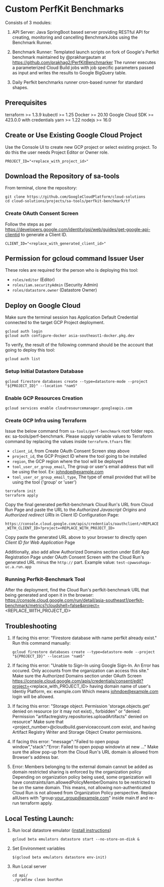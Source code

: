 # Custom PerfKit Benchmarks

Consists of 3 modules:

1. API Server:
   Java SpringBoot based server providing RESTful API for creating, monitoring and cancelling
   BenchmarkJobs using the Benchmark Runner.

2. Benchmark Runner:
   Templated launch scripts on fork of Google's Perfkit benchmark maintained by @prakhargautam at
   https://github.com/prakhag2/PerfKitBenchmarker
   The runner executes a parameterized Cloud Build jobs with job specific parameters passed as input and writes the
    results to Google BigQuery table.

3. Daily Perfkit benchmarks runner
   cron-based runner for standard shapes.

## Prerequisites
   terraform >= 1.3.9
   kubectl >= 1.25
   Docker >= 20.10
   Google Cloud SDK >= 423.0.0 with credentials
   yarn >= 1.22
   nodejs >= 16.0

## Create or Use Existing Google Cloud Project
   Use the Console UI to create new GCP project or select existing project. To do this the user needs Project Editor or Owner role.
   ```shell
   PROJECT_ID="<replace_with_project_id>"
   ```
## Download the Repository of sa-tools
   From terminal, clone the repository:
   ```shell
   git clone https://github.com/GoogleCloudPlatform/cloud-solutions
   cd cloud-solutions/projects/sa-tools/perfkit-benchmark/tf
   ```

### Create OAuth Consent Screen
   Follow the steps as per https://developers.google.com/identity/gsi/web/guides/get-google-api-clientid to generate a Client ID.

   ```shell
   CLIENT_ID="<replace_with_generated_client_id>"
   ```

## Permission for gcloud command Issuer User
   These roles are required for the person who is deploying this tool:
   * `roles/editor` (Editor)
   * `roles/iam.securityAdmin` (Security Admin)
   * `roles/datastore.owner` (Datastore Owner)

## Deploy on Google Cloud

   Make sure the terminal session has Application Default Credential connected to the target GCP Project deployment.
   ```shell
   gcloud auth login
   gcloud auth configure-docker asia-southeast1-docker.pkg.dev
   ```
   To verify, the result of the following command should be the account that going to deploy this tool:
   ```shell
   gcloud auth list
   ```
### Setup Initial Datastore Database
   ```shell
   gcloud firestore databases create --type=datastore-mode --project "${PROJECT_ID}" --location "nam5"
   ```

### Enable GCP Resources Creation
   ```shell
   gcloud services enable cloudresourcemanager.googleapis.com
   ```

### Create GCP Infra using Terraform
   Issue the below command from `sa-tools/perf-benchmark` root folder repo. ex: sa-tools/perf-benchmark.
   Please supply variable values to Terraform command by replacing the values inside `terraform.tfvars` file:
   - `client_id`, from Create OAuth Consent Screen step above
   - `project_id`, the GCP Project ID where the tool going to be installed
   - `region`, the GCP region where the tool will be deployed
   - `tool_user_or_group_email`, The group or user's email address that will be using the tool. Ex: johndoe@example.com
   - `tool_user_or_group_email_type`, The type of email provided that will be using the tool ('group' or 'user')

   ```shell
   terraform init
   terraform apply
   ```

   Copy the final generated perfkit-benchmark Cloud Run's URL from Cloud Run Page and paste the URL to the *Authorized Javascript Origins* and *Authorized redirect URIs* in Client ID Configuration Page:

   `https://console.cloud.google.com/apis/credentials/oauthclient/<REPLACE_WITH_CLIENT_ID>?project=<REPLACE_WITH_PROJECT_ID>`

   Copy paste the generated URL above to your browser to directly open *Client ID for Web Application* Page

   Additionally, also add allow Authorized Domains section under Edit App Registration Page under OAuth Consent Screen with the Cloud Run's generated URL minus the `http://` part. Example value: `test-cpwwsohaga-uc.a.run.app`

### Running Perfkit-Benchmark Tool

   After the deployment, find the Cloud Run's perfkit-benchmark URL that being generated and open it in the browser:
   https://console.cloud.google.com/run/detail/asia-southeast1/perfkit-benchmark/metrics?cloudshell=false&project=<REPLACE_WITH_PROJECT_ID>
## Troubleshooting

1. If facing this error: "Firestore database with name perfkit already exist."
   Run this command manually:
   ```shell
   gcloud firestore databases create --type=datastore-mode --project "${PROJECT_ID}" --location "nam5"
   ```

2. If facing this error: "Unable to Sign-In using Google Sign-In. An Error has occured. Only accounts from the organization can access this site."
   Make sure the Authorized Domains section under OAuth Screen https://console.cloud.google.com/apis/credentials/consent/edit?project=<replace_with_PROJECT_ID>
   having domain name of user's Identiy Platform, ex: example.com
   Which means johndoe@example.com login will be allowed.

3. If facing this error: "Storage object. Permission 'storage.objects.get' denied on resource (or it may not exist)., forbidden" or "denied: Permission "artifactregistry.repositories.uploadArtifacts" denied on resource"
   Make sure that <project_number>@cloudbuild.gserviceaccount.com exist, and having Artifact Registry Writer and Storage Object Creator permissions.

4. If facing this error: "message":"Failed to open popup window","stack":"Error: Failed to open popup window\n at new ..."
   Make sure the allow pop-up from the Cloud Run's URL domain is allowed from Browser's address bar.


5. Error: Members belonging to the external domain cannot be added as domain restricted sharing is enforced by the organization policy
   Depending on organization policy being used, some organization will have constraints/iam.allowedPolicyMemberDomains to be restricted to be on the same domain. This means, not allowing non-authenticated Cloud Run is not allowed from Organization Policy perspective.
   Replace allUsers with "group:your_group@example.com" inside main.tf and re-run terraform apply.
## Local Testing Launch:

1. Run local datastore emulator ([install instructions](https://cloud.google.com/datastore/docs/tools/datastore-emulator))
   ```shell
   gcloud beta emulators datastore start --no-store-on-disk &
   ```

2. Set Environment variables
   ```shell
   $(gcloud beta emulators datastore env-init)
   ```

3. Run Local server
   ```shell
   cd api/
   ./gradlew clean bootRun
   ```
